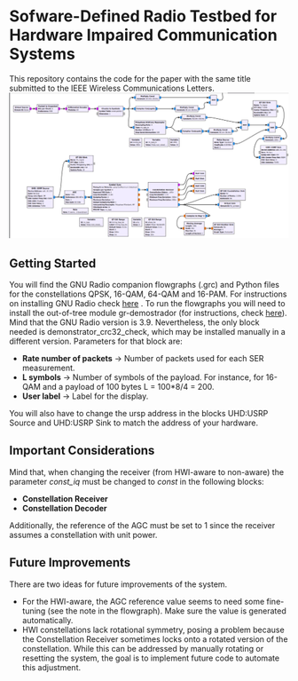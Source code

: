 # Sofware-Defined Radio Testbed for Hardware Impaired Communication Systems
This repository contains the code for the paper with the same title submitted to the IEEE Wireless Communications Letters.
![Alt text](graph.png)

## Getting Started
You will find the GNU Radio companion flowgraphs (.grc) and Python files for the constellations QPSK, 16-QAM, 64-QAM and 16-PAM. For instructions on installing GNU Radio check [here](https://wiki.gnuradio.org/index.php/InstallingGR) . To run the flowgraphs you will need to install the out-of-tree module gr-demostrador (for instructions, check [here](https://wiki.gnuradio.org/index.php/OutOfTreeModules)).
Mind that the GNU Radio version is 3.9. Nevertheless, the only block needed is demonstrator_crc32_check, which may be installed manually in a different version. Parameters for that block are:
- **Rate number of packets** -> Number of packets used for each SER measurement.
- **L symbols** -> Number of symbols of the payload. For instance, for 16-QAM and a payload of 100 bytes L = 100*8/4 = 200.
- **User label** -> Label for the display.

You will also have to change the ursp address in the blocks UHD:USRP Source and UHD:USRP Sink to match the address of your hardware.

## Important Considerations
Mind that, when changing the receiver (from HWI-aware to non-aware) the parameter *const_iq* must be changed to *const* in the following blocks:
- **Constellation Receiver**
- **Constellation Decoder**

Additionally, the reference of the AGC must be set to 1 since the receiver assumes a constellation with unit power.

## Future Improvements
There are two ideas for future improvements of the system.
- For the HWI-aware, the AGC reference value seems to need some fine-tuning (see the note in the flowgraph). Make sure the value is generated automatically.
- HWI constellations lack rotational symmetry, posing a problem because the Constellation Receiver sometimes locks onto a rotated version of the constellation. While this can be addressed by manually rotating or resetting the system, the goal is to implement future code to automate this adjustment.

